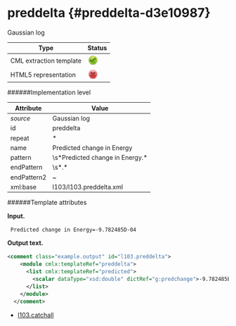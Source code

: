 # preddelta {#preddelta-d3e10987}

Gaussian log

| Type                                                                                                                                                | Status                                                                                                                                              |
|----|----|
| CML extraction template                                                                                                                             | ![](/imgs/Total.png)                                                                                                                                |
| HTML5 representation                                                                                                                                | ![](/imgs/None.png)                                                                                                                                 |

######Implementation level

| Attribute                                                                                                                                           | Value                                                                                                                                               |
|----|----|
| *source*                                                                                                                                            | Gaussian log                                                                                                                                        |
| id                                                                                                                                                  | preddelta                                                                                                                                           |
| repeat                                                                                                                                              | \*                                                                                                                                                  |
| name                                                                                                                                                | Predicted change in Energy                                                                                                                          |
| pattern                                                                                                                                             | \\s\*Predicted change in Energy.\*                                                                                                                  |
| endPattern                                                                                                                                          | \\s\*.\*                                                                                                                                            |
| endPattern2                                                                                                                                         | \~                                                                                                                                                  |
| xml:base                                                                                                                                            | l103/l103.preddelta.xml                                                                                                                             |

######Template attributes

**Input.**

     Predicted change in Energy=-9.782485D-04
      

**Output text.**

```xml
<comment class="example.output" id="l103.preddelta">
    <module cmlx:templateRef="preddelta">
      <list cmlx:templateRef="predicted">
        <scalar dataType="xsd:double" dictRef="g:predchange">-9.782485E-4</scalar>
      </list>
    </module>
  </comment>
```

-   [l103.catchall](/out/md/cml/gaussian_log/l103.catchall-d3e10997)


